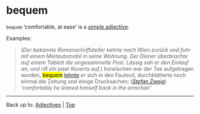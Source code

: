 # bequem

`bequem` ‘comfortable, at ease’ is a [simple adjective](../../simpleAdjectives.md).

Examples:

> (*Der bekannte Romanschriftsteller kehrte nach Wien zurück und fuhr mit einem Mietautomobil in seine Wohnung. Der Diener überbrachte auf einem Tablett die angesammelte Post. Lässig sah er den Einlauf an, und riß ein paar Kuverts auf.*) Inzwischen war der Tee aufgetragen worden, <mark>bequem</mark> [lehnte](../../../verbs/l/le/lehnen.md) er sich in den Fauteuil, durchblätterte noch einmal die Zeitung und einige Drucksachen; (*[Stefan Zweig](../../../texts/StefanZweig/BriefEinerUnbekannten.md)*) *‘comfortably he leaned himself back in the armchair’*

----

Back up to: [Adjectives](../../index.md) | [Top](../../../index.md)
